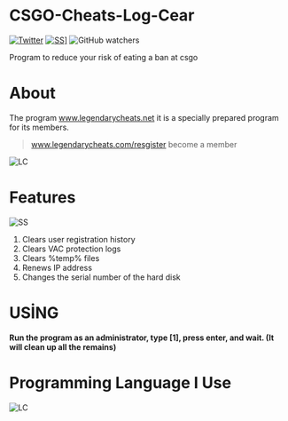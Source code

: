# CSGO-Cheats-Log-Cear
 [![Twitter](https://img.shields.io/twitter/follow/tgasalih?color=blue&logoColor=red&style=for-the-badge)](https://twitter.com/tgasalih) <a href="https://www.youtube.com/channel/UCNez8_0lMB2PBTSuSLKYLKg">  ![SS](https://img.shields.io/youtube/channel/subscribers/UCNez8_0lMB2PBTSuSLKYLKg?style=for-the-badge)]</a>
 ![GitHub watchers](https://img.shields.io/github/watchers/tgasalih/CSGO-Cheats-Log-Cear?style=for-the-badge)


Program to reduce your risk of eating a ban at csgo

# About
The program www.legendarycheats.net it is a specially prepared program for its members.
> www.legendarycheats.com/resgister become a member


 ![LC](https://i.resmim.net/m5vjL.webp)
 
# Features
![SS](https://i.resmim.net/mRWYK.png)
1. Clears user registration history
2. Clears VAC protection logs
3. Clears %temp% files
4. Renews IP address
5. Changes the serial number of the hard disk

# USİNG
<b>Run the program as an administrator, type [1], press enter, and wait. (It will clean up all the remains)</b>

# Programming Language I Use

 ![LC](https://cdn0.iconfinder.com/data/icons/filesco/256/14.png)
